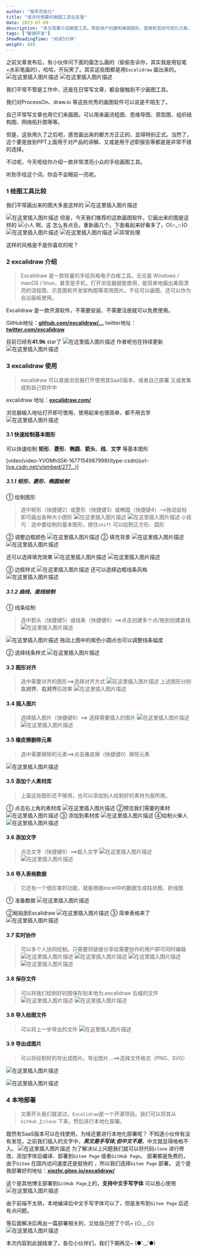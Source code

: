 ```yaml
---
author: "程序员晓凡"
title: "或许你想要的画图工具在这里"
date: 2023-07-09
description: "本文简要介绍画图工具。帮助用户创建和编辑图形、图表和其他可视化元素。本文将讨论几种常见的绘图工具，包括矢量绘图软件、图表制作工具和在线绘图平台。通过使用这些工具，用户可以轻松地制作"
tags: ["敏捷开发"]
ShowReadingTime: "阅读5分钟"
weight: 889
---
```

之前文章发布后，有小伙伴问下面的画怎么画的（偷偷告诉你，其实我是用铅笔+水彩笔画的），哈哈，开玩笑了。其实这些图都是用`Excalidraw` 画出来的。 ![在这里插入图片描述](https://p3-juejin.byteimg.com/tos-cn-i-k3u1fbpfcp/6c63d99ada6649a1be68102f433100a6~tplv-k3u1fbpfcp-zoom-in-crop-mark:1512:0:0:0.awebp) ![在这里插入图片描述](https://p3-juejin.byteimg.com/tos-cn-i-k3u1fbpfcp/f173300562d447589fb25fc04f38f9aa~tplv-k3u1fbpfcp-zoom-in-crop-mark:1512:0:0:0.awebp)

我们平常不管是工作中，还是在日常写文章，都会接触到不少画图工具。

我们对ProcessOn、draw.io 等这些优秀的画图软件可以说是不陌生了。

自己平常写文章也用它们来画图。可以用来画流程图、思维导图、原型图、组织结构图、网络拓扑图等等。

但是，这些用久了之后吧，感觉画出来的都方方正正的、显得特别正式。当然了，这个要是放到PPT上面用于对产品的讲解、又或是用于述职报告等都是是非常不错的选择。

不过呢，今天呢给你介绍一款非常漂亮小众的手绘画图工具。

听到手绘这个词，你会不会眼前一亮呢。

### 1 绘图工具比较

我们平常画出来的图大多是这样的 ![在这里插入图片描述](https://p3-juejin.byteimg.com/tos-cn-i-k3u1fbpfcp/715ce566fa75457085d9722dae56679d~tplv-k3u1fbpfcp-zoom-in-crop-mark:1512:0:0:0.awebp)

![在这里插入图片描述](https://p3-juejin.byteimg.com/tos-cn-i-k3u1fbpfcp/45cda0820acc42459e17f7011b329be6~tplv-k3u1fbpfcp-zoom-in-crop-mark:1512:0:0:0.awebp) 但是，今天我们推荐的这款画图软件，它画出来的图是这样的 ![小人](https://p3-juejin.byteimg.com/tos-cn-i-k3u1fbpfcp/86312cfcdf634f78be7e019ad500a18c~tplv-k3u1fbpfcp-zoom-in-crop-mark:1512:0:0:0.awebp) 啊，这 怎么有点丑，重新画几个。下面看起来好看多了，O(∩\_∩)O ![在这里插入图片描述](https://p3-juejin.byteimg.com/tos-cn-i-k3u1fbpfcp/0bd67914f90342a4b08a74344aa7a14c~tplv-k3u1fbpfcp-zoom-in-crop-mark:1512:0:0:0.awebp) ![在这里插入图片描述](https://p3-juejin.byteimg.com/tos-cn-i-k3u1fbpfcp/84aeee2cd6ca40e0bbc0b4331ec94c03~tplv-k3u1fbpfcp-zoom-in-crop-mark:1512:0:0:0.awebp) ![异常处理](https://p3-juejin.byteimg.com/tos-cn-i-k3u1fbpfcp/8c6e75c28bd54ca68110f97e21d0ffa2~tplv-k3u1fbpfcp-zoom-in-crop-mark:1512:0:0:0.awebp)

这样的风格是不是你喜欢的呢？

### 2 excalidraw 介绍

> Excalidraw 是一款轻量的手绘风格电子白板工具。无论是 Windows / macOS / linux，甚至是手机，打开浏览器就能使用，能简单地画出美观漂亮的流程图、示意图和开发架构图等常用图片。不仅可以画图、还可以作为会议画板使用。

Excalidraw 是一款开源软件，不需要安装、不需要注册就可以免费使用。

GitHub地址：**[github.com/excalidraw/…](https://link.juejin.cn?target=https%3A%2F%2Fgithub.com%2Fexcalidraw%2Fexcalidraw "https://github.com/excalidraw/excalidraw")** twitter地址：**[twitter.com/excalidraw](https://link.juejin.cn?target=https%3A%2F%2Ftwitter.com%2Fexcalidraw "https://twitter.com/excalidraw")**

目前已经有**41.9k** star了 ![在这里插入图片描述](https://p3-juejin.byteimg.com/tos-cn-i-k3u1fbpfcp/971e378563f24f058a3d453f6194145c~tplv-k3u1fbpfcp-zoom-in-crop-mark:1512:0:0:0.awebp) 作者呢也在持续更新 ![在这里插入图片描述](https://p3-juejin.byteimg.com/tos-cn-i-k3u1fbpfcp/cdb99f770fc64fc89b5e13192f3fe5bc~tplv-k3u1fbpfcp-zoom-in-crop-mark:1512:0:0:0.awebp)

### 3 excalidraw 使用

> excalidraw 可以直接浏览器打开使用其SaaS版本，或者自己部署 又或者集成到自己软件中

excalidraw 地址：**[excalidraw.com/](https://link.juejin.cn?target=https%3A%2F%2Fexcalidraw.com%2F "https://excalidraw.com/")**

浏览器输入地址打开即可使用，使用起来也很简单，都不用去学 ![在这里插入图片描述](https://p3-juejin.byteimg.com/tos-cn-i-k3u1fbpfcp/2956651538a04b8ba173ac6a09e13e9d~tplv-k3u1fbpfcp-zoom-in-crop-mark:1512:0:0:0.awebp)

#### 3.1 快速绘制基本图形

可以快速绘制 **矩形**、**菱形**、**椭圆**、**箭头**、**线**、**文字** 等基本图形

\[video(video-YVOMhS5K-1677154987998)(type-csdn)(url-[live.csdn.net/v/embed/277…](https://link.juejin.cn?target=https%3A%2F%2Flive.csdn.net%2Fv%2Fembed%2F277640\)\(image-https%3A%2F%2Fvideo-community.csdnimg.cn%2Fvod-84deb4%2F8b106df0b2c371edbfb66723a78f0102%2Fsnapshots%2F8d1023ca07b04ccda9d9c55512a06c60-00004.jpg%3Fauth_key%3D4830678850-0-0-e6d61e6478e834ccbb2b3c69d1c5a67f\)\(title-%25E7%25BB%2598%25E5%259B%25BE "https://live.csdn.net/v/embed/277640)(image-https://video-community.csdnimg.cn/vod-84deb4/8b106df0b2c371edbfb66723a78f0102/snapshots/8d1023ca07b04ccda9d9c55512a06c60-00004.jpg?auth_key=4830678850-0-0-e6d61e6478e834ccbb2b3c69d1c5a67f)(title-%E7%BB%98%E5%9B%BE"))\]

##### 3.1.1 矩形、菱形、椭圆绘制

① 绘制图形

> 选中矩形（快捷键2）或菱形（快捷键3）或椭圆（快捷键4）-->拖动鼠标即可画出各种大小图形 ![在这里插入图片描述](https://p3-juejin.byteimg.com/tos-cn-i-k3u1fbpfcp/8e172da02de843739b2a302d5f49d5f7~tplv-k3u1fbpfcp-zoom-in-crop-mark:1512:0:0:0.awebp) ![在这里插入图片描述](https://p3-juejin.byteimg.com/tos-cn-i-k3u1fbpfcp/395089c69e2d43b58b620a0e129af07a~tplv-k3u1fbpfcp-zoom-in-crop-mark:1512:0:0:0.awebp) 小技巧：选中要绘制的基本图形，按住`shift` 可以绘制正方形、圆形

② 调整边框颜色 ![在这里插入图片描述](https://p3-juejin.byteimg.com/tos-cn-i-k3u1fbpfcp/b1455fabed2a4eda8e246f94d2259d53~tplv-k3u1fbpfcp-zoom-in-crop-mark:1512:0:0:0.awebp) ② 填充背景 ![在这里插入图片描述](https://p3-juejin.byteimg.com/tos-cn-i-k3u1fbpfcp/48d286406f4e430e814676a6b05be5d8~tplv-k3u1fbpfcp-zoom-in-crop-mark:1512:0:0:0.awebp) ![在这里插入图片描述](https://p3-juejin.byteimg.com/tos-cn-i-k3u1fbpfcp/123ce2fbbe6848cca9364518b979f64a~tplv-k3u1fbpfcp-zoom-in-crop-mark:1512:0:0:0.awebp)

还可以选择填充效果 ![在这里插入图片描述](https://p3-juejin.byteimg.com/tos-cn-i-k3u1fbpfcp/eca6d77be0204c7da9d2d03ebd517484~tplv-k3u1fbpfcp-zoom-in-crop-mark:1512:0:0:0.awebp) ![在这里插入图片描述](https://p3-juejin.byteimg.com/tos-cn-i-k3u1fbpfcp/673082e184e6435a8500c048b0bc4f3d~tplv-k3u1fbpfcp-zoom-in-crop-mark:1512:0:0:0.awebp)

③ 边框样式 ![在这里插入图片描述](https://p3-juejin.byteimg.com/tos-cn-i-k3u1fbpfcp/3e469788350546998345bd093c0c6a33~tplv-k3u1fbpfcp-zoom-in-crop-mark:1512:0:0:0.awebp) 还可以选择边框线条风格 ![在这里插入图片描述](https://p3-juejin.byteimg.com/tos-cn-i-k3u1fbpfcp/fb9ce966675f46e997c6f4b990d31ead~tplv-k3u1fbpfcp-zoom-in-crop-mark:1512:0:0:0.awebp)

##### 3.1.2 曲线、直线绘制

① 线条绘制

> 选中箭头（快捷键5）或线条（快捷键6）==>点击创建多个点/拖到创建直线 ![在这里插入图片描述](https://p3-juejin.byteimg.com/tos-cn-i-k3u1fbpfcp/5567c4f7e6df4f30b012466b7521414d~tplv-k3u1fbpfcp-zoom-in-crop-mark:1512:0:0:0.awebp)

![在这里插入图片描述](https://p3-juejin.byteimg.com/tos-cn-i-k3u1fbpfcp/fc03348875154366b24f1cb09cb026af~tplv-k3u1fbpfcp-zoom-in-crop-mark:1512:0:0:0.awebp) 拖动上图中的紫色小圆点也可以调整线条幅度

② 选择线条样式 ![在这里插入图片描述](https://p3-juejin.byteimg.com/tos-cn-i-k3u1fbpfcp/b6663e22c9534b6e8459784ab56323ae~tplv-k3u1fbpfcp-zoom-in-crop-mark:1512:0:0:0.awebp)

#### 3.2 图形对齐

> 选中需要对齐的图形==>选择对齐方式 ![在这里插入图片描述](https://p3-juejin.byteimg.com/tos-cn-i-k3u1fbpfcp/d819b0be309f49aa9d17b70ac778aa8a~tplv-k3u1fbpfcp-zoom-in-crop-mark:1512:0:0:0.awebp) 上述图形分别**左对齐**、**右对齐**后效果 ![在这里插入图片描述](https://p3-juejin.byteimg.com/tos-cn-i-k3u1fbpfcp/6c9ab2dc8a2b44ddbef8819962dc8d82~tplv-k3u1fbpfcp-zoom-in-crop-mark:1512:0:0:0.awebp)

#### 3.4 插入图片

> 选择插入图片（快捷键9）==> 选择需要插入的图片 ![在这里插入图片描述](https://p3-juejin.byteimg.com/tos-cn-i-k3u1fbpfcp/f5920ed7b3c0417da60661f48ff77800~tplv-k3u1fbpfcp-zoom-in-crop-mark:1512:0:0:0.awebp) ![在这里插入图片描述](https://p3-juejin.byteimg.com/tos-cn-i-k3u1fbpfcp/0d3c0d84e632450e8ff702c864e672b7~tplv-k3u1fbpfcp-zoom-in-crop-mark:1512:0:0:0.awebp)

#### 3.5 橡皮擦删除元素

> 选中需要擦除的元素==>点击橡皮擦（快捷键0）擦除元素

![在这里插入图片描述](https://p3-juejin.byteimg.com/tos-cn-i-k3u1fbpfcp/2902e9b4dbc9499ab0d45ecf7e5a3cab~tplv-k3u1fbpfcp-zoom-in-crop-mark:1512:0:0:0.awebp)

#### 3.5 添加个人素材库

> 上面这些图形还不够用，也可以添加别人绘制好的素材为我所用。

① 点击右上角的素材库 ![在这里插入图片描述](https://p3-juejin.byteimg.com/tos-cn-i-k3u1fbpfcp/bcb7c3b90f3a4d45b8da3960b1bea09c~tplv-k3u1fbpfcp-zoom-in-crop-mark:1512:0:0:0.awebp) ②预览我们需要的素材 ![在这里插入图片描述](https://p3-juejin.byteimg.com/tos-cn-i-k3u1fbpfcp/47c7fa752e40430faae2d6364930e243~tplv-k3u1fbpfcp-zoom-in-crop-mark:1512:0:0:0.awebp) ③ 添加到素材库 ![在这里插入图片描述](https://p3-juejin.byteimg.com/tos-cn-i-k3u1fbpfcp/29a079f8fb5341f7b77a95d45dbaba4e~tplv-k3u1fbpfcp-zoom-in-crop-mark:1512:0:0:0.awebp) ④绘制火柴人 ![在这里插入图片描述](https://p3-juejin.byteimg.com/tos-cn-i-k3u1fbpfcp/1f25a53dd8d64adf8ff9a0d7f887abea~tplv-k3u1fbpfcp-zoom-in-crop-mark:1512:0:0:0.awebp)

#### 3.6 添加文字

> 点击文字（快捷键8）==>敲入文字 ![在这里插入图片描述](https://p3-juejin.byteimg.com/tos-cn-i-k3u1fbpfcp/c7fed82292a546dca3dfe089b5cb27bb~tplv-k3u1fbpfcp-zoom-in-crop-mark:1512:0:0:0.awebp) ![在这里插入图片描述](https://p3-juejin.byteimg.com/tos-cn-i-k3u1fbpfcp/35be27a947bd48cb9eed60d25ef977f8~tplv-k3u1fbpfcp-zoom-in-crop-mark:1512:0:0:0.awebp)

#### 3.6 导入表格数据

> 它还有一个很厉害的功能，就是根据excel中的数据生成柱状图、折线图

① 准备数据 ![在这里插入图片描述](https://p3-juejin.byteimg.com/tos-cn-i-k3u1fbpfcp/cce66f623d084e27b5f31a803e5f58c0~tplv-k3u1fbpfcp-zoom-in-crop-mark:1512:0:0:0.awebp)

②粘贴到Excalidraw ![在这里插入图片描述](https://p3-juejin.byteimg.com/tos-cn-i-k3u1fbpfcp/d5598fcb60e54f1abd908f31ffa17792~tplv-k3u1fbpfcp-zoom-in-crop-mark:1512:0:0:0.awebp) ③ 简单表格来了 ![在这里插入图片描述](https://p3-juejin.byteimg.com/tos-cn-i-k3u1fbpfcp/6e76c9577f26491baf521e8c266fc9e1~tplv-k3u1fbpfcp-zoom-in-crop-mark:1512:0:0:0.awebp)

#### 3.7 实时协作

> 可以多个人协同绘制。只需要将链接分享给需要协作的用户即可同时编辑 ![在这里插入图片描述](https://p3-juejin.byteimg.com/tos-cn-i-k3u1fbpfcp/40b1dd3f39ce466097b588658bbbc8fa~tplv-k3u1fbpfcp-zoom-in-crop-mark:1512:0:0:0.awebp) ![在这里插入图片描述](https://p3-juejin.byteimg.com/tos-cn-i-k3u1fbpfcp/8876055f6101441591e208043579ded3~tplv-k3u1fbpfcp-zoom-in-crop-mark:1512:0:0:0.awebp) ![在这里插入图片描述](https://p3-juejin.byteimg.com/tos-cn-i-k3u1fbpfcp/eeac4bd9cad54cef93e3799a340fcfc1~tplv-k3u1fbpfcp-zoom-in-crop-mark:1512:0:0:0.awebp) ![在这里插入图片描述](https://p3-juejin.byteimg.com/tos-cn-i-k3u1fbpfcp/2ef8bbb717b1491898d8b59b0bbc5c4d~tplv-k3u1fbpfcp-zoom-in-crop-mark:1512:0:0:0.awebp)

#### 3.8 保存文件

> 可以将我们绘制好的图保存到本地为.excalidraw 后缀的文件 ![在这里插入图片描述](https://p3-juejin.byteimg.com/tos-cn-i-k3u1fbpfcp/c3f4499fc49245ca9912a3e37801ad92~tplv-k3u1fbpfcp-zoom-in-crop-mark:1512:0:0:0.awebp) ![在这里插入图片描述](https://p3-juejin.byteimg.com/tos-cn-i-k3u1fbpfcp/2964f2c3f1da46c192715f390b69c3c4~tplv-k3u1fbpfcp-zoom-in-crop-mark:1512:0:0:0.awebp)

#### 3.8 导入绘图文件

> 可以将上一步导出的文件 ![在这里插入图片描述](https://p3-juejin.byteimg.com/tos-cn-i-k3u1fbpfcp/644ccb4fa293406aaf5461d38718a72f~tplv-k3u1fbpfcp-zoom-in-crop-mark:1512:0:0:0.awebp)

#### 3.9 导出成图片

> 可以将绘制好的导出成图片。导出图片...==>选择文件格式（PNG、SVG）

![在这里插入图片描述](https://p3-juejin.byteimg.com/tos-cn-i-k3u1fbpfcp/edd3401f85b94c609d0a241f93a6a1ba~tplv-k3u1fbpfcp-zoom-in-crop-mark:1512:0:0:0.awebp)

![在这里插入图片描述](https://p3-juejin.byteimg.com/tos-cn-i-k3u1fbpfcp/0f2adec1ea3d405d8c32c562dbe378d4~tplv-k3u1fbpfcp-zoom-in-crop-mark:1512:0:0:0.awebp)

### 4 本地部署

> 文章开头我们就说过，`Excalidraw`是一个开源项目。我们可以将其从`GitHub` 上`clone` 下来，然后进行本地化部署。

既然有SaaS版本可以在线使用，为啥还要进行本地化部署呢？ 不知道小伙伴有没有发现，之前我们插入的文字中，_**英文是手写体,但中文不是**_，中文就显得格格不入。 ![在这里插入图片描述](https://p3-juejin.byteimg.com/tos-cn-i-k3u1fbpfcp/316d3873e7b64e6590031234423f5e69~tplv-k3u1fbpfcp-zoom-in-crop-mark:1512:0:0:0.awebp) 为了解决以上问题我们就可以将代码`clone` 进行修改，添加字体后编译、部署到`Gitee Page` 或者`GitHub Page`。 部署都是免费的，由于`Gitee` 在国内访问速度还是挺快的 ，所以我们选择`Gitee Page` 部署。 这个是我部署好的地址：**[xiezhr.gitee.io/excalidraw/](https://link.juejin.cn?target=https%3A%2F%2Fxiezhr.gitee.io%2Fexcalidraw%2F "https://xiezhr.gitee.io/excalidraw/")**

这个是其他博主部署到`GitHub Page`上的，**支持中文手写字体** 可以放心使用 ![在这里插入图片描述](https://p3-juejin.byteimg.com/tos-cn-i-k3u1fbpfcp/b45d824345fe4c019e7fa8286d613630~tplv-k3u1fbpfcp-zoom-in-crop-mark:1512:0:0:0.awebp)

由于前端不太熟，本地编译后中文手写字体可以了，但是发布到`Gitee Page` 后还有点问题。

等后面解决后再出一篇部署相关的，又给自己挖了个坑~ (⊙﹏⊙) ![在这里插入图片描述](https://p3-juejin.byteimg.com/tos-cn-i-k3u1fbpfcp/efdf2f3fbd34456bbc9dcf30527fa3ae~tplv-k3u1fbpfcp-zoom-in-crop-mark:1512:0:0:0.awebp)

本次内容到此就结束了，各位小伙伴们，我们下期再见~ (●'◡'●)